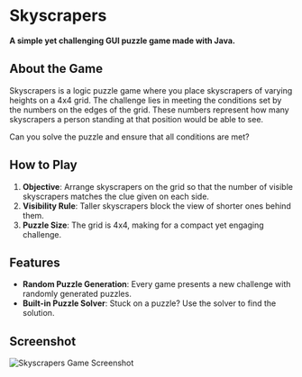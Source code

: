 # Skyscrapers

**A simple yet challenging GUI puzzle game made with Java.**

## About the Game

Skyscrapers is a logic puzzle game where you place skyscrapers of varying heights on a 4x4 grid. The challenge lies in meeting the conditions set by the numbers on the edges of the grid. These numbers represent how many skyscrapers a person standing at that position would be able to see.

Can you solve the puzzle and ensure that all conditions are met?

## How to Play

1. **Objective**: Arrange skyscrapers on the grid so that the number of visible skyscrapers matches the clue given on each side.
2. **Visibility Rule**: Taller skyscrapers block the view of shorter ones behind them.
3. **Puzzle Size**: The grid is 4x4, making for a compact yet engaging challenge.

## Features

- **Random Puzzle Generation**: Every game presents a new challenge with randomly generated puzzles.
- **Built-in Puzzle Solver**: Stuck on a puzzle? Use the solver to find the solution.

## Screenshot

![Skyscrapers Game Screenshot](https://github.com/EmirXK/Skyscrapers/assets/92262991/00daf623-5e1c-43db-b6dd-58d574953445)
